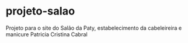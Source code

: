 # projeto-salao
Projeto para o site do Salão da Paty, estabelecimento da cabeleireira e manicure Patricia Cristina Cabral
